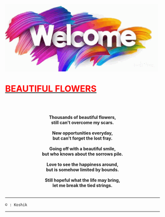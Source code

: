 <p><img align="center" src="/welcome-youre-welcome.gif"/></p>

<h1> <b> <u> <font color="red"> BEAUTIFUL FLOWERS </font> </u> </b> </h1>

<p><br> 
<br>
<center><b>
Thousands of beautiful flowers,<br>
still can't overcome my scars.<br><br>
New opportunities everyday,<br>
but can't forget the lost fray.<br><br>
Going off with a beautiful smile,<br>
but who knows about the sorrows pile.<br><br>
Love to see the happiness around,<br>
but is somehow limited by bounds.<br><br>
Still hopeful what the life may bring,<br>
let me break the tied strings.<br><br>
</b></center>
</p>

___________________________________________
```
© : Koshik
```
___________________________________________
